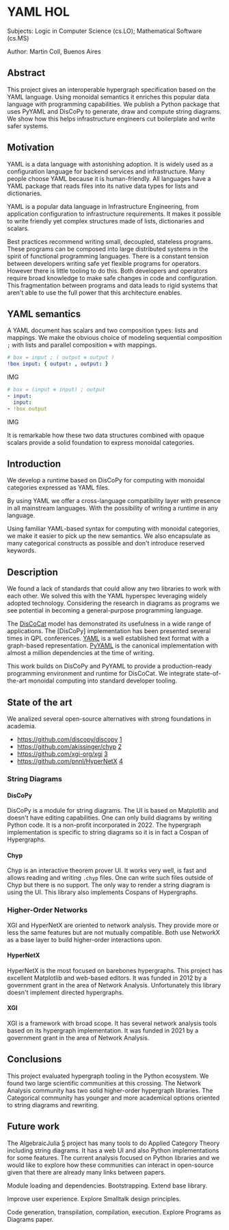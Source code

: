 # YAML HOL

Subjects: Logic in Computer Science (cs.LO); Mathematical Software (cs.MS)

Author: Martin Coll, Buenos Aires

## Abstract

This project gives an interoperable hypergraph specification based on the YAML language. Using monoidal semantics it enriches this popular data language with programming capabilities. We publish a Python package that uses PyYAML and DisCoPy to generate, draw and compute string diagrams. We show how this helps infrastructure engineers cut boilerplate and write safer systems.

## Motivation

YAML is a data language with astonishing adoption. It is widely used as a configuration language for backend services and infrastructure. Many people choose YAML because it is human-friendly. All languages have a YAML package that reads files into its native data types for lists and dictionaries.

YAML is a popular data language in Infrastructure Engineering, from application configuration to infrastructure requirements. It makes it possible to write friendly yet complex structures made of lists, dictionaries and scalars.

Best practices recommend writing small, decoupled, stateless programs. These programs can be composed into large distributed systems in the spirit of functional programming languages. There is a constant tension between developers writing safe yet flexible programs for operators. However there is little tooling to do this. Both developers and operators require broad knowledge to make safe changes in code and configuration. This fragmentation between programs and data leads to rigid systems that aren't able to use the full power that this architecture enables.

## YAML semantics
A YAML document has scalars and two composition types: lists and mappings. We make the obvious choice of modeling sequential composition `;` with lists and parallel composition `⊕` with mappings.
```yaml
# box = input ; ( output ⊕ output )
!box input: { output: , output: }
```
IMG
```yaml
# box = (input ⊕ input) ; output
- input:
  input:
- !box output
```
IMG

It is remarkable how these two data structures combined with opaque scalars provide a solid foundation to express monoidal categories.

## Introduction
We develop a runtime based on DisCoPy for computing with monoidal categories expressed as YAML files. 

By using YAML we offer a cross-language compatibility layer with presence in all mainstream languages. With the possibility of writing a runtime in any language.

Using familiar YAML-based syntax for computing with monoidal categories, we make it easier to pick up the new semantics. We also encapsulate as many categorical constructs as possible and don't introduce reserved keywords.

## Description
We found a lack of standards that could allow any two libraries to work with each other. We solved this with the YAML hyperspec leveraging widely adopted technology. Considering the research in diagrams as programs we see potential in becoming a general-purpose programming language.

The [DisCoCat] model has demonstrated its usefulness in a wide range of applications. The [DisCoPy] implementation has been presented several times in QPL conferences. [YAML] is a well established text format with a graph-based representation. [PyYAML] is the canonical implementation with almost a million dependencies at the time of writing.

This work builds on DisCoPy and PyYAML to provide a production-ready programming environment and runtime for DisCoCat. We integrate state-of-the-art monoidal computing into standard developer tooling.

## State of the art
We analized several open-source alternatives with strong foundations in academia. 
* https://github.com/discopy/discopy [1]
* https://github.com/akissinger/chyp [2]
* https://github.com/xgi-org/xgi [3]
* https://github.com/pnnl/HyperNetX [4]

### String Diagrams

#### DisCoPy

DisCoPy is a module for string diagrams. The UI is based on Matplotlib and doesn't have editing capabilities. One can only build diagrams by writing Python code. It is a non-profit incorporated in 2022. The hypergraph implementation is specific to string diagrams so it is in fact a Cospan of Hypergraphs.

#### Chyp

Chyp is an interactive theorem prover UI. It works very well, is fast and allows reading and writing `.chyp` files. One can write such files outside of Chyp but there is no support. The only way to render a string diagram is using the UI. This library also implements Cospans of Hypergraphs.

### Higher-Order Networks

XGI and HyperNetX are oriented to network analysis. They provide more or less the same features but are not mutually compatible. Both use NetworkX as a base layer to build higher-order interactions upon.

#### HyperNetX

HyperNetX is the most focused on barebones hypergraphs. This project has excellent Matplotlib and web-based editors. It was funded in 2012 by a government grant in the area of Network Analysis. Unfortunately this library doesn't implement directed hypergraphs.

#### XGI

XGI is a framework with broad scope. It has several network analysis tools based on its hypergraph implementation. It was funded in 2021 by a government grant in the area of Network Analysis.

## Conclusions

This project evaluated hypergraph tooling in the Python ecosystem. We found two large scientific communities at this crossing. The Network Analysis community has two solid higher-order hypergraph libraries. The Categorical community has younger and more academical options oriented to string diagrams and rewriting.

## Future work

The AlgebraicJulia [5] project has many tools to do Applied Category Theory including string diagrams. It has a web UI and also Python implementations for some features. The current analysis focused on Python libraries and we would like to explore how these communities can interact in open-source given that there are already many links between papers.

Module loading and dependencies. Bootstrapping. Extend base library.

Improve user experience.
Explore Smalltalk design principles.

Code generation, transpilation, compilation, execution.
Explore Programs as Diagrams paper.

[1]: https://arxiv.org/abs/2005.02975
[2]: https://arxiv.org/abs/2012.01847
[3]: https://joss.theoj.org/papers/10.21105/joss.05162
[4]: https://arxiv.org/abs/2310.11626
[5]: https://arxiv.org/abs/2005.04831
[DisCoCat]: https://arxiv.org/abs/1003.4394
[YAML]: https://yaml.org/spec/1.2.2/
[PyYAML]: https://github.com/yaml/pyyaml